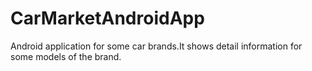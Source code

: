 # CarMarketAndroidApp
Android application for some car brands.It shows detail information for some models of the brand.
